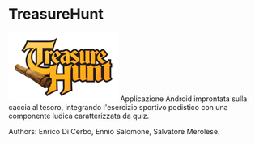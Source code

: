 # TreasureHunt
![Alt text](https://github.com/Salvatorem89/TreasureHunt/blob/master/app/src/main/res/drawable/Treasure-Hunt.png)
Applicazione Android improntata sulla caccia al tesoro, integrando l'esercizio sportivo podistico con una componente ludica caratterizzata da quiz.

Authors: Enrico Di Cerbo, Ennio Salomone, Salvatore Merolese.
